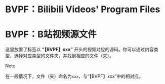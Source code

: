 # BVPF：Bilibili Videos' Program Files
# BVPF：B站视频源文件

这里放置了标签以 **“【BVPF】xxx”** 开头的视频对应的源码。你可以通过内容类型，选择对应类型的文件夹，并找到相应的文件（夹）。

> [!NOTE]
> 在一般情况下，文件（夹）命名为`xxx`，与“【BVPF】xxx”中的相对应。